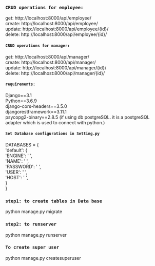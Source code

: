 
### `CRUD operations for employee:`
get:    http://localhost:8000/api/employee/        <br />
create: http://localhost:8000/api/employee/        <br />
update: http://localhost:8000/api/employee/{id}/   <br />
delete: http://localhost:8000/api/employee/{id}/   <br />

#### `CRUD operations for manager:`
get:    http://localhost:8000/api/manager/      <br />
create: http://localhost:8000/api/manager/      <br />
update: http://localhost:8000/api/manager/{id}/ <br />
delete: http://localhost:8000/api/manager/{id}/ <br />


#### `requirements:`
Django==3.1 <br />
Python==3.6.9  <br />
django-cors-headers==3.5.0  <br />
djangorestframework==3.11.1  <br />
psycopg2-binary==2.8.5 (if using db postgreSQL. it is a postgreSQL adapter which is used to connect with python.) <br />

#### `Set Database configurations in Setting.py`
DATABASES = {             <br />
    'default': {          <br />
        'ENGINE': ' ',    <br />
        'NAME': ' ',      <br />
        'PASSWORD': ' ',  <br />
        'USER': ' ',      <br />
        'HOST': ' ',      <br />
    }                     <br />
}                         <br />

### `step1: to create tables in Data base`
python manage.py migrate 

### `step2: to runserver`
python manage.py runserver

### `To create super user`
python manage.py createsuperuser